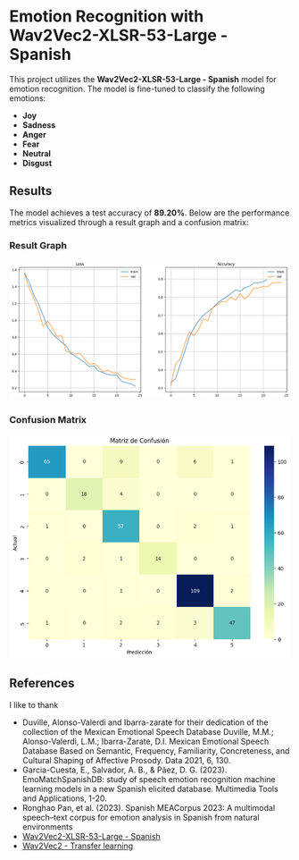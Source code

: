 # **Emotion Recognition with Wav2Vec2-XLSR-53-Large - Spanish**

This project utilizes the **Wav2Vec2-XLSR-53-Large - Spanish** model for emotion recognition. The model is fine-tuned to classify the following emotions:

- **Joy**
- **Sadness**
- **Anger**
- **Fear**
- **Neutral**
- **Disgust**

## **Results**

The model achieves a test accuracy of **89.20%**. Below are the performance metrics visualized through a result graph and a confusion matrix:

### **Result Graph**
![Result Graph](assets/graphs.png)

### **Confusion Matrix**
![Confusion Matrix](assets/confusion_matrix.png)

## **References**

I like to thank 
- Duville, Alonso-Valerdi and Ibarra-zarate for their dedication of the collection of the Mexican Emotional Speech Database Duville, M.M.; Alonso-Valerdi, L.M.; Ibarra-Zarate, D.I. Mexican Emotional Speech Database Based on Semantic, Frequency, Familiarity, Concreteness, and Cultural Shaping of Affective Prosody. Data 2021, 6, 130.
- Garcia-Cuesta, E., Salvador, A. B., & Pãez, D. G. (2023). EmoMatchSpanishDB: study of speech emotion recognition machine learning models in a new Spanish elicited database. Multimedia Tools and Applications, 1-20.
- Ronghao Pan, et al. (2023). Spanish MEACorpus 2023: A multimodal speech–text corpus for emotion analysis in Spanish from natural environments
- [Wav2Vec2-XLSR-53-Large - Spanish](https://huggingface.co/jonatasgrosman/wav2vec2-large-xlsr-53-spanish)
- [Wav2Vec2 - Transfer learning](https://github.com/amansyayf/wav2vec2_emotion_recognition/blob/main/training_module.ipynb)
